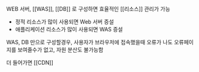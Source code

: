 WEB 서버, [[WAS]], [[DB]] 로 구성하면 효율적인 [[리소스]] 관리가 가능
- 정적 리소스가 많이 사용되면 Web 서버 증설
- 애플리케이션 리소스가 많이 사용되면 WAS 증설

WAS, DB 만으로 구성할경우, 사용자가 브라우저에 접속했을때 오류가 나도 오류페이지를 보여줄수가 없고,
자원 분산도 불가능함

더 들어가면 [[CDN]]